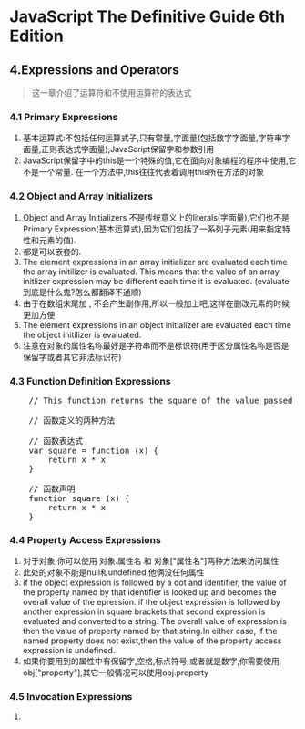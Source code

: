 # JavaScript The Definitive Guide 6th Edition

##  4.Expressions and Operators

> 这一章介绍了运算符和不使用运算符的表达式

### 4.1 Primary Expressions

1. 基本运算式:不包括任何运算式子,只有常量,字面量(包括数字字面量,字符串字面量,正则表达式字面量),JavaScript保留字和参数引用
2. JavaScript保留字中的this是一个特殊的值,它在面向对象编程的程序中使用,它不是一个常量. 在一个方法中,this往往代表着调用this所在方法的对象

### 4.2 Object and Array Initializers

1.  Object and Array Initializers 不是传统意义上的literals(字面量),它们也不是Primary Expression(基本运算式),因为它们包括了一系列子元素(用来指定特性和元素的值).
2. 都是可以嵌套的.
3. The element expressions in an array initializer are evaluated each time the array initilizer is evaluated. This means that the value of an array initlizer expression may be different each time it is evaluated.    (evaluate到底是什么鬼?怎么都翻译不通顺)
4. 由于在数组末尾加 , 不会产生副作用,所以一般加上吧,这样在删改元素的时候更加方便
5. The element expressions in an object initializer are evaluated each time the object initilizer is evaluated. 
6. 注意在对象的属性名称最好是字符串而不是标识符(用于区分属性名称是否是保留字或者其它非法标识符)

### 4.3 Function Definition Expressions

<pre>
    // This function returns the square of the value passed to it

    // 函数定义的两种方法

    // 函数表达式
    var square = function (x) {
        return x * x
    }

    // 函数声明
    function square (x) {
        return x * x
    }
</pre>

### 4.4 Property Access Expressions

1. 对于对象,你可以使用 对象.属性名 和 对象["属性名"]两种方法来访问属性
2. 此处的对象不能是null和undefined,他俩没任何属性
3. if the object expression is followed by a dot and identifier, the value of the property named by that identifier is looked up and becomes the overall value of the epression. if the object expression is followed by another expression in square brackets,that second expression is evaluated and converted to a string. The overall value of expression is then the value of preperty named by that string.In either case, if the named property does not exist,then the value of the property access expression is undefined.
4. 如果你要用到的属性中有保留字,空格,标点符号,或者就是数字,你需要使用obj["property"],其它一般情况可以使用obj.property

### 4.5 Invocation Expressions

1. 


